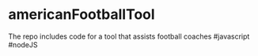 # americanFootballTool
The repo includes code for a tool that assists football coaches #javascript #nodeJS
